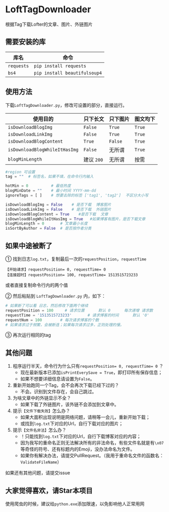 # LoftTagDownloader
根据Tag下载Lofter的文章、图片、外链图片

## 需要安装的库
| 库名       | 命令                         |
| ---------- | ---------------------------- |
| `requests` | `pip install requests`       |
| `bs4`      | `pip install beautifulsoup4` |

## 使用方法

下载`LoftTagDownloader.py`，修改可设置的部分，直接运行。

| 使用目的                      | 只下长文   | 只下图片 | 图文均下 |
| ----------------------------- | ---------- | -------- | -------- |
| `isDownloadBlogImg`           | `False`    | `True`   | `True`   |
| `isDownloadLinkImg`           | `False`    | `True`   | `True`   |
| `isDownloadBlogContent`       | `True`     | `False`  | `True`   |
| `isDownloadBlogWhileItHasImg` | `False`    | 无所谓   | `True`   |
| `blogMinLength`               | 建议 `200` | 无所谓   | 按需     |

```python
#region 可设置
tag = ""  # 标签名，如果不填，在命令行内输入

hotMin = 0          # 最低热度
blogMinDate = ""    # 最小时间 YYYY-mm-dd
ignoreTags = [ ]    # 想要去除的标签 ['tag1', 'tag2']  不区分大小写

isDownloadBlogImg = False    # 是否下载  博客图片
isDownloadLinkImg = False    # 是否下载  外链图片
isDownloadBlogContent = True    #是否下载  文章
isDownloadBlogWhileItHasImg = True   #如果博客有图片，是否下载文章
blogMinLength = 0       # 文章最小长度
isSortByAuthor = False  # 是否按作者分类
```

## 如果中途被断了

① 找到日志`log.txt`，复制最后一次的`requestPosition`，`requestTime`

```
【开始请求】requestPosition= 0, requestTime= 0
【连接超时】requestPosition= 100, requestTime= 1513515723233
```

或者直接复制命令行内的两个值

② 然后粘贴到 `LoftTagDownloader.py` 内，如下：

```python
# 如果断了可以看 日志，然后修改下面两个继续
requestPosition = 100     # 请求位置      默认 0      每次递增 请求数
requestTime = '1513515723233'       # 请求博客的时间      默认 '0'
requestNum = 100        # 每次请求博客的个数
# 如果请求过于频繁，会被断连；如果每次请求过多，正则处理的慢。
```

③ 再次运行相同的tag

## 其他问题

1. 程序运行半天，命令行为什么只有`requestPosition= 0, requestTime= 0` ？
    - 现在最新版本已添加`isPrintEverySave = True`，即打印所有保存信息；
    - 如果不想要详细信息请设置为`False`。
2. 重新开始跑同一个Tag，会不会再次下载已经下过的？
    - 不会。识别到文件存在，会自己跳过。
3. 为啥文章中的外链显示不全？
    - 如果下载了外链图片，该外链不会添加到文章中。
4. 提示`【文件下载失败】`怎么办？
    - 如果大面积出现说明是网络问题，请稍等一会儿，重新开始下载；
    - 或找到`log.txt`下对应的Url，自行下载对应的图片；
5. 提示`【文件名非法】`怎么办？
    - ！只能找到`log.txt`下对应的Url，自行下载博客对应的内容；
    - 因为我写的重命名正则无法解决所有的非法命名，有些文件名就是有`\x07`等奇怪的符号、还有标题内的Emoji，没办法命名为文件。
    - 如果你有解决办法，请提交PullRequest。（我用于重命名文件的函数名：`ValidateFileName`）

如果还有其他问题，请提交issue

## 大家觉得喜欢，请Star本项目

使用爬虫的时候，建议给`python.exe`添加限速，以免影响他人正常用网